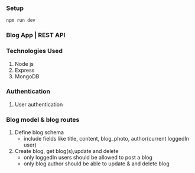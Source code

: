 ### Setup

    npm run dev

### Blog App | REST API

### Technologies Used

1. Node js
2. Express
3. MongoDB

<!-- Controllers -->

### Authentication

1. User authentication

### Blog model & blog routes

1. Define blog schema
    - include fields like title, content, blog_photo, author(current loggedIn user)
2. Create blog, get blog(s),update and delete
    - only loggedIn users should be allowed to post a blog
    - only blog author should be able to update & and delete blog
